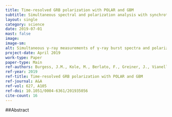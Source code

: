 ```yaml
---
title: Time-resolved GRB polarization with POLAR and GBM
subtitle: Simultaneous spectral and polarization analysis with synchrotron emission
layout: single
category: science
date: 2019-07-01
mast: false
image: 
image-sm: 
alt: Simultaneous γ-ray measurements of γ-ray burst spectra and polarization offer a unique way to determine the underlying emission mechanism(s) in these objects, as well as probing the particle acceleration mechanism(s) that lead to the observed γ-ray emission.
project-date: April 2019
work-type: Paper
paper-type: Main
ref-authors: Burgess, J.M., Kole, M., Berlato, F., Greiner, J., Vianello, G., Produit, N., Li, Z.H., Sun, J.C.
ref-year: 2019
ref-title: Time-resolved GRB polarization with POLAR and GBM
ref-journal: A&A
ref-vol: 627, A105
ref-doi: 10.1051/0004-6361/201935056
cite-count: 16
---
```



##Abstract
